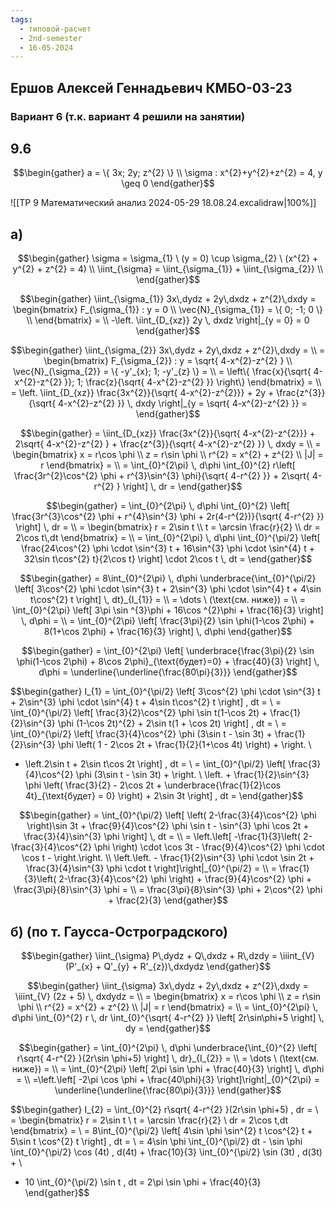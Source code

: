```yaml
---
tags:
  - типовой-расчет
  - 2nd-semester
  - 16-05-2024
---
```


## Ершов Алексей Геннадьевич КМБО-03-23

### Вариант 6 (т.к. вариант 4 решили на занятии)

## 9.6

$$\begin{gather}
a = \{ 3x; 2y; z^{2} \} \\
\sigma : x^{2}+y^{2}+z^{2} = 4, y \geq 0
\end{gather}$$

![[ТР 9 Математический анализ 2024-05-29 18.08.24.excalidraw|100%]]

## а)

$$\begin{gather}
\sigma = \sigma_{1} \ (y = 0) \cup \sigma_{2} \ (x^{2} + y^{2} + z^{2} = 4) \\
\iint_{\sigma} = \iint_{\sigma_{1}} + \iint_{\sigma_{2}} \\
\end{gather}$$

$$\begin{gather}
\iint_{\sigma_{1}} 3x\,dydz + 2y\,dxdz + z^{2}\,dxdy =  \begin{bmatrix}
F_{\sigma_{1}} : y = 0 \\
\vec{N}_{\sigma_{1}} = \{ 0; -1; 0 \} \\
\end{bmatrix} = \\
-\left. \iint_{D_{xz}} 2y \, dxdz \right|_{y = 0} = 0
\end{gather}$$

$$\begin{gather}
\iint_{\sigma_{2}} 3x\,dydz + 2y\,dxdz + z^{2}\,dxdy = \\
= \begin{bmatrix}
F_{\sigma_{2}} : y = \sqrt{ 4-x^{2}-z^{2} } \\
\vec{N}_{\sigma_{2}} = \{ -y'_{x}; 1; -y'_{z} \} = \\
= \left\{  \frac{x}{\sqrt{ 4-x^{2}-z^{2} }}; 1; \frac{z}{\sqrt{ 4-x^{2}-z^{2} }} \right\}
\end{bmatrix} = \\
= \left. \iint_{D_{xz}} \frac{3x^{2}}{\sqrt{ 4-x^{2}-z^{2}}} + 2y + \frac{z^{3}}{\sqrt{ 4-x^{2}-z^{2} }} \, dxdy \right|_{y = \sqrt{ 4-x^{2}-z^{2} }} =
\end{gather}$$

$$\begin{gather}
= \iint_{D_{xz}} \frac{3x^{2}}{\sqrt{ 4-x^{2}-z^{2}}} + 2\sqrt{ 4-x^{2}-z^{2} } + \frac{z^{3}}{\sqrt{ 4-x^{2}-z^{2} }} \, dxdy = \\
= \begin{bmatrix}
x = r\cos \phi \\
z = r\sin \phi \\
r^{2} = x^{2} + z^{2} \\
|J| = r
\end{bmatrix} = \\
= \int_{0}^{2\pi} \, d\phi \int_{0}^{2} r\left[ \frac{3r^{2}\cos^{2} \phi + r^{3}\sin^{3} \phi}{\sqrt{ 4-r^{2} }} + 2\sqrt{ 4-r^{2} } \right]  \, dr =
\end{gather}$$

$$\begin{gather}
= \int_{0}^{2\pi} \, d\phi \int_{0}^{2} \left[ \frac{3r^{3}\cos^{2} \phi + r^{4}\sin^{3} \phi + 2r(4-r^{2})}{\sqrt{ 4-r^{2} }} \right]  \, dr = \\
= \begin{bmatrix}
r = 2\sin t \\
t = \arcsin \frac{r}{2} \\
dr = 2\cos t\,dt
\end{bmatrix} = \\
= \int_{0}^{2\pi} \, d\phi \int_{0}^{\pi/2} \left[ \frac{24\cos^{2} \phi \cdot \sin^{3} t + 16\sin^{3} \phi \cdot \sin^{4} t + 32\sin t\cos^{2} t}{2\cos t} \right] \cdot 2\cos t \, dt =
\end{gather}$$

$$\begin{gather}
= 8\int_{0}^{2\pi} \, d\phi \underbrace{\int_{0}^{\pi/2} \left[ 3\cos^{2} \phi \cdot \sin^{3} t + 2\sin^{3} \phi \cdot \sin^{4} t + 4\sin t\cos^{2} t \right] \, dt}_{I_{1}} = \\
= \dots \ (\text{см. ниже}) = \\
= \int_{0}^{2\pi} \left[ 3\pi \sin ^{3}\phi + 16\cos ^{2}\phi + \frac{16}{3} \right] \, d\phi = \\
= \int_{0}^{2\pi} \left[ \frac{3\pi}{2} \sin \phi(1-\cos 2\phi) + 8(1+\cos 2\phi) + \frac{16}{3} \right] \, d\phi
\end{gather}$$

$$\begin{gather}
= \int_{0}^{2\pi} \left[ \underbrace{\frac{3\pi}{2} \sin \phi(1-\cos 2\phi) + 8\cos 2\phi}_{\text{будет}=0} + \frac{40}{3} \right] \, d\phi = \underline{\underline{\frac{80\pi}{3}}}
\end{gather}$$

$$\begin{gather}
I_{1} = \int_{0}^{\pi/2} \left[ 3\cos^{2} \phi \cdot \sin^{3} t + 2\sin^{3} \phi \cdot \sin^{4} t + 4\sin t\cos^{2} t \right] \, dt = \\
= \int_{0}^{\pi/2} \left[ \frac{3}{2}\cos^{2} \phi \sin t(1-\cos 2t) + \frac{1}{2}\sin^{3} \phi (1-\cos 2t)^{2} + 2\sin t(1 + \cos 2t) \right] \, dt = \\
= \int_{0}^{\pi/2} \left[ \frac{3}{4}\cos^{2} \phi (3\sin t - \sin 3t) + \frac{1}{2}\sin^{3} \phi \left( 1 - 2\cos 2t + \frac{1}{2}(1+\cos 4t) \right) + \right. \\
+ \left.2\sin t + 2\sin t\cos 2t \right] \, dt = \\
= \int_{0}^{\pi/2} \left[ \frac{3}{4}\cos^{2} \phi (3\sin t - \sin 3t) + \right. \\
\left. + \frac{1}{2}\sin^{3} \phi \left( \frac{3}{2} - 2\cos 2t + \underbrace{\frac{1}{2}\cos 4t}_{\text{будет} = 0} \right) + 2\sin 3t \right] \, dt =
\end{gather}$$

$$\begin{gather}
= \int_{0}^{\pi/2} \left[ \left( 2-\frac{3}{4}\cos^{2} \phi \right)\sin 3t + \frac{9}{4}\cos^{2} \phi \sin t - \sin^{3} \phi \cos 2t + \frac{3}{4}\sin^{3} \phi \right] \, dt = \\
= \left.\left[ -\frac{1}{3}\left( 2-\frac{3}{4}\cos^{2} \phi \right) \cdot \cos 3t - \frac{9}{4}\cos^{2} \phi \cdot \cos t - \right.\right. \\
\left.\left. - \frac{1}{2}\sin^{3} \phi \cdot \sin 2t + \frac{3}{4}\sin^{3} \phi \cdot t \right]\right|_{0}^{\pi/2} = \\
= \frac{1}{3}\left( 2-\frac{3}{4}\cos^{2} \phi \right) + \frac{9}{4}\cos^{2} \phi + \frac{3\pi}{8}\sin^{3} \phi = \\
= \frac{3\pi}{8}\sin^{3} \phi + 2\cos^{2} \phi + \frac{2}{3}
\end{gather}$$

## б) (по т. Гаусса-Остроградского)

$$\begin{gather}
\iint_{\sigma} P\,dydz + Q\,dxdz + R\,dzdy = \iiint_{V} (P'_{x} + Q'_{y} + R'_{z})\,dxdydz
\end{gather}$$

$$\begin{gather}
\iint_{\sigma} 3x\,dydz + 2y\,dxdz + z^{2}\,dxdy = \iiint_{V} (2z + 5) \, dxdydz = \\
= \begin{bmatrix}
x = r\cos \phi \\
z = r\sin \phi \\
r^{2} = x^{2} + z^{2} \\
|J| = r
\end{bmatrix} = \\
= \int_{0}^{2\pi}  \, d\phi \int_{0}^{2} r \, dr \int_{0}^{\sqrt{ 4-r^{2} }} \left[ 2r\sin\phi+5 \right] \, dy =
\end{gather}$$

$$\begin{gather}
= \int_{0}^{2\pi}  \, d\phi \underbrace{\int_{0}^{2} \left[ r\sqrt{ 4-r^{2} }(2r\sin \phi+5) \right] \, dr}_{I_{2}} = \\
= \dots \ (\text{см. ниже}) = \\
= \int_{0}^{2\pi} \left[ 2\pi \sin \phi + \frac{40}{3} \right]  \, d\phi = \\
=\left.\left[ -2\pi \cos \phi + \frac{40\phi}{3} \right]\right|_{0}^{2\pi} = \underline{\underline{\frac{80\pi}{3}}}
\end{gather}$$

$$\begin{gather}
I_{2} = \int_{0}^{2} r\sqrt{ 4-r^{2} }(2r\sin \phi+5) \, dr = \\
= \begin{bmatrix}
r = 2\sin t \\
t = \arcsin \frac{r}{2} \\
dr = 2\cos t\,dt
\end{bmatrix} = \\
= 8\int_{0}^{\pi/2} \left[ 4\sin \phi \sin^{2} t \cos^{2} t + 5\sin t \cos^{2} t \right]  \, dt = \\
= 4\sin \phi \int_{0}^{\pi/2} dt - \sin \phi \int_{0}^{\pi/2} \cos (4t) \, d(4t) + \frac{10}{3} \int_{0}^{\pi/2} \sin (3t) \, d(3t) + \\
+ 10 \int_{0}^{\pi/2} \sin t \, dt = 2\pi \sin \phi + \frac{40}{3}
\end{gather}$$

